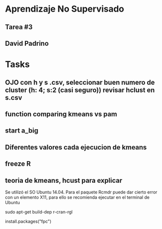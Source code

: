 # Aprendizaje No Supervisado
## Tarea #3

## David Padrino

# Tasks
## OJO con h y s .csv, seleccionar buen numero de cluster (h: 4; s:2 (casi seguro)) revisar hclust en s.csv
## function comparing kmeans vs pam
## start a_big
## Diferentes valores cada ejecucion de kmeans
## freeze R
## teoria de kmeans, hcust para explicar 


Se utilizó el SO Ubuntu 14.04.
Para el paquete Rcmdr puede dar cierto error con un elemento X11, para ello se recomienda ejecutar en el terminal de Ubuntu

sudo apt-get build-dep r-cran-rgl



install.packages("fpc")